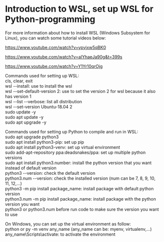 # Introduction to WSL, set up WSL for Python-programming 
For more information about how to install WSL (Windows Subsystem for Linux), you can watch some tutorial videos below:

https://www.youtube.com/watch?v=ypvjxw5qBK0

https://www.youtube.com/watch?v=aIYhaeJa90g&t=399s

https://www.youtube.com/watch?v=Y1Yr10qrOjg

Commands used for setting up WSL: <br>
cls, clear, exit <br>
wsl --install: use to install the wsl <br>
wsl --set-default-version 2: use to set the version 2 for wsl because it also has version 1 <br> 
wsl --list --verbose: list all distribution <br>
wsl --set-version Ubuntu-18.04 2 <br>
sudo update -y <br>
sudo apt update -y <br>
sudo apt upgrade -y <br>

Commands used for setting up Python to compile and run in WSL: <br>
sudo apt upgrade python3 <br>
sudo apt install python3-pip: set up pip <br>
sudo apt install python3-venv: set up virtual environment <br>
sudo add-apt-repository ppa:deadsnakes/ppa: set up multiple python versions <br>
sudo apt install python3.number: install the python version that you want instead of default version <br>
python3 --version: check the default version <br>
python3.num --version: check the installed version (num can be 7, 8, 9, 10, 11, 12,...) <br>
python3 -m pip install package_name: install package with default python version <br>
python3.num -m pip install package_name: install package with the python version you want <br>
python3 or python3.num before run code to make sure the version you want to use

On Windows, you can set up the virtual environment as follow: <br>
python or py -m venv any_name (any_name can be: myenv, virtualenv,...) <br>
any_name\Scripts\activate: to activate the environment
